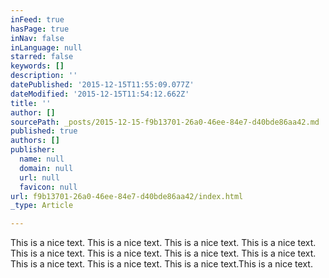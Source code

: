 ```yaml
---
inFeed: true
hasPage: true
inNav: false
inLanguage: null
starred: false
keywords: []
description: ''
datePublished: '2015-12-15T11:55:09.077Z'
dateModified: '2015-12-15T11:54:12.662Z'
title: ''
author: []
sourcePath: _posts/2015-12-15-f9b13701-26a0-46ee-84e7-d40bde86aa42.md
published: true
authors: []
publisher:
  name: null
  domain: null
  url: null
  favicon: null
url: f9b13701-26a0-46ee-84e7-d40bde86aa42/index.html
_type: Article

---
```

This is a nice text. This is a nice text. This is a nice text. This is a nice text. This is a nice text. This is a nice text. This is a nice text. This is a nice text. This is a nice text. This is a nice text. This is a nice text.This is a nice text.